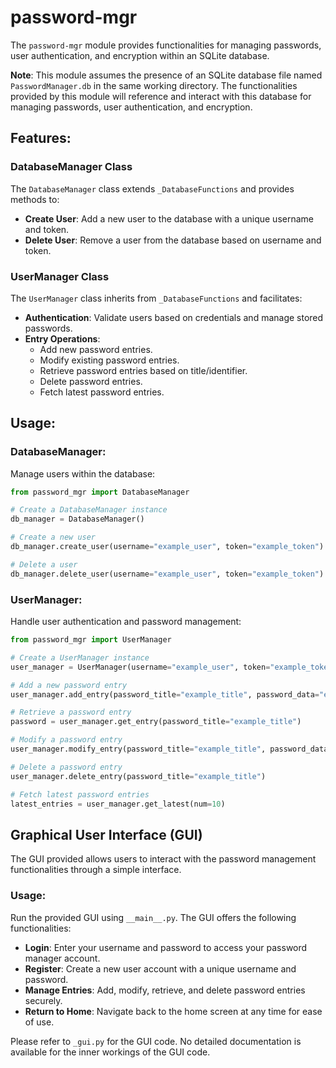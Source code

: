 # password-mgr

The `password-mgr` module provides functionalities for managing passwords, user authentication, and encryption within an SQLite database.

**Note**: This module assumes the presence of an SQLite database file named `PasswordManager.db` in the same working directory. The functionalities provided by this module will reference and interact with this database for managing passwords, user authentication, and encryption.

## Features:

### DatabaseManager Class

The `DatabaseManager` class extends `_DatabaseFunctions` and provides methods to:

- **Create User**: Add a new user to the database with a unique username and token.
- **Delete User**: Remove a user from the database based on username and token.

### UserManager Class

The `UserManager` class inherits from `_DatabaseFunctions` and facilitates:

- **Authentication**: Validate users based on credentials and manage stored passwords.
- **Entry Operations**:
  - Add new password entries.
  - Modify existing password entries.
  - Retrieve password entries based on title/identifier.
  - Delete password entries.
  - Fetch latest password entries.

## Usage:

### DatabaseManager:

Manage users within the database:

```python
from password_mgr import DatabaseManager

# Create a DatabaseManager instance
db_manager = DatabaseManager()

# Create a new user
db_manager.create_user(username="example_user", token="example_token")

# Delete a user
db_manager.delete_user(username="example_user", token="example_token")
```

### UserManager:

Handle user authentication and password management:

```python
from password_mgr import UserManager

# Create a UserManager instance
user_manager = UserManager(username="example_user", token="example_token")

# Add a new password entry
user_manager.add_entry(password_title="example_title", password_data="example_password")

# Retrieve a password entry
password = user_manager.get_entry(password_title="example_title")

# Modify a password entry
user_manager.modify_entry(password_title="example_title", password_data="new_example_password")

# Delete a password entry
user_manager.delete_entry(password_title="example_title")

# Fetch latest password entries
latest_entries = user_manager.get_latest(num=10)
```

## Graphical User Interface (GUI)

The GUI provided allows users to interact with the password management functionalities through a simple interface.
### Usage:

Run the provided GUI using `__main__.py`. The GUI offers the following functionalities:
- **Login**: Enter your username and password to access your password manager account.
- **Register**: Create a new user account with a unique username and password.
- **Manage Entries**: Add, modify, retrieve, and delete password entries securely.
- **Return to Home**: Navigate back to the home screen at any time for ease of use.

Please refer to `_gui.py` for the GUI code. No detailed documentation is available for the inner workings of the GUI code.
